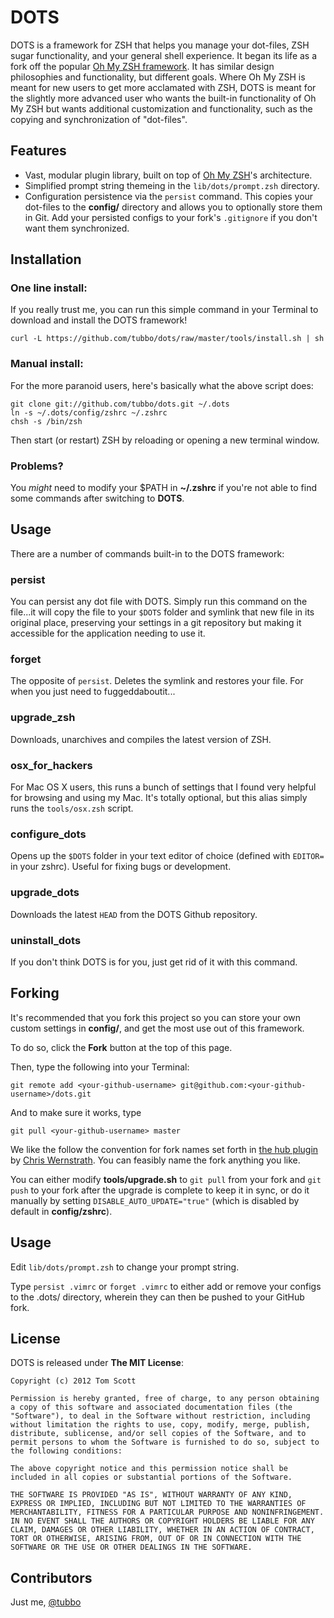 DOTS
====

DOTS is a framework for ZSH that helps you manage your dot-files, ZSH sugar functionality, and your general shell experience. It began its life as a fork off the popular [Oh My ZSH framework][omz]. It has similar design philosophies and functionality, but different goals. Where Oh My ZSH is meant for new users to get more acclamated with ZSH, DOTS is meant for the slightly more advanced user who wants the built-in functionality of Oh My ZSH but wants additional customization and functionality, such as the copying and synchronization of "dot-files".

Features
--------

- Vast, modular plugin library, built on top of [Oh My ZSH][omz]'s architecture.
- Simplified prompt string themeing in the `lib/dots/prompt.zsh` directory.
- Configuration persistence via the `persist` command. This copies your dot-files to the **config/** directory and allows you to optionally store them in Git. Add your persisted configs to your fork's `.gitignore` if you don't want them synchronized.

Installation
------------

### One line install:

If you really trust me, you can run this simple command in your Terminal to download and install the DOTS framework!

    curl -L https://github.com/tubbo/dots/raw/master/tools/install.sh | sh

### Manual install:

For the more paranoid users, here's basically what the above script does:

    git clone git://github.com/tubbo/dots.git ~/.dots
    ln -s ~/.dots/config/zshrc ~/.zshrc
    chsh -s /bin/zsh

Then start (or restart) ZSH by reloading or opening a new terminal window.

### Problems?

You *might* need to modify your $PATH in **~/.zshrc** if you're not able to find some
commands after switching to **DOTS**.

Usage
-----

There are a number of commands built-in to the DOTS framework:

### persist <dot-file>

You can persist any dot file with DOTS. Simply run this command on the file...it will copy the
file to your `$DOTS` folder and symlink that new file in its original place, preserving your
settings in a git repository but making it accessible for the application needing to use it.

### forget <dot-file>

The opposite of `persist`. Deletes the symlink and restores your file. For when you just need to
fuggeddaboutit...

### upgrade_zsh

Downloads, unarchives and compiles the latest version of ZSH.

### osx_for_hackers

For Mac OS X users, this runs a bunch of settings that I found very helpful for browsing and using
my Mac. It's totally optional, but this alias simply runs the `tools/osx.zsh` script.

### configure_dots

Opens up the `$DOTS` folder in your text editor of choice (defined with `EDITOR=` in your zshrc).
Useful for fixing bugs or development.

### upgrade_dots

Downloads the latest `HEAD` from the DOTS Github repository.

### uninstall_dots

If you don't think DOTS is for you, just get rid of it with this command.

Forking
-------

It's recommended that you fork this project so you can store your own custom settings in **config/**, and get the most use out of this framework.

To do so, click the **Fork** button at the top of this page.

Then, type the following into your Terminal:

    git remote add <your-github-username> git@github.com:<your-github-username>/dots.git

And to make sure it works, type

    git pull <your-github-username> master

We like the follow the convention for fork names set forth in [the hub plugin][hub] by [Chris Wernstrath][cw]. You can feasibly name the fork anything you like.

You can either modify **tools/upgrade.sh** to `git pull` from your fork and `git push` to your fork after the upgrade is complete to keep it in sync, or do it manually by setting `DISABLE_AUTO_UPDATE="true"` (which is disabled by default in **config/zshrc**).

Usage
-----

Edit `lib/dots/prompt.zsh` to change your prompt string.

Type `persist .vimrc` or `forget .vimrc` to either add or remove your configs to the .dots/ directory, wherein they can then be pushed to your GitHub fork.

License
-------

DOTS is released under **The MIT License**:

    Copyright (c) 2012 Tom Scott

    Permission is hereby granted, free of charge, to any person obtaining a copy of this software and associated documentation files (the "Software"), to deal in the Software without restriction, including without limitation the rights to use, copy, modify, merge, publish, distribute, sublicense, and/or sell copies of the Software, and to permit persons to whom the Software is furnished to do so, subject to the following conditions:

    The above copyright notice and this permission notice shall be included in all copies or substantial portions of the Software.

    THE SOFTWARE IS PROVIDED "AS IS", WITHOUT WARRANTY OF ANY KIND, EXPRESS OR IMPLIED, INCLUDING BUT NOT LIMITED TO THE WARRANTIES OF MERCHANTABILITY, FITNESS FOR A PARTICULAR PURPOSE AND NONINFRINGEMENT. IN NO EVENT SHALL THE AUTHORS OR COPYRIGHT HOLDERS BE LIABLE FOR ANY CLAIM, DAMAGES OR OTHER LIABILITY, WHETHER IN AN ACTION OF CONTRACT, TORT OR OTHERWISE, ARISING FROM, OUT OF OR IN CONNECTION WITH THE SOFTWARE OR THE USE OR OTHER DEALINGS IN THE SOFTWARE.

Contributors
------------

Just me, [@tubbo][twt]

[omz]: https://github.com/robbyrussell/oh-my-zsh
[twt]: https://twitter.com/tubbo
[hub]: https://github.com/defunkt/hub
[cw]: https://defunkt.io
